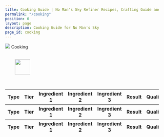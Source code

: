 ```yaml
---
title: Cooking Guide | No Man's Sky Refiner Recipes, Crafting Guide and Cooking Guide
permalink: "/cooking"
position: 6
layout: page
description: Cooking Guide for No Man's Sky
page_id: cooking
---
```


<div class="card mb-3" id="slotWrapper">
    <div class="card-header">
        <img src="uploads/nutrient-processor.png" />
        <span>Cooking</span>
    </div>
    <div class="card-body">
        <div class="table-responsive">
            <div id="loading" class="text-center" style="padding: 2rem">
                <img src="uploads/loading.gif" width="50"/>
            </div>
            <table class="table table-bordered loading" id="dataTable" width="100%" cellspacing="0">
                <thead>
                    <tr class='tr-title'>
                        <th>Type</th>
                        <th>Tier</th>
                        <th>Ingredient 1</th>
                        <th>Ingredient 2</th>
                        <th>Ingredient 3</th>
                        <th>Result</th>
                        <th>Quality</th>
                    </tr>
                    <tr class="text-center">
                        <th><div>Type</div></th>
                        <th><div>Tier</div></th>
                        <th><div>Ingredient 1</div></th>
                        <th><div>Ingredient 2</div></th>
                        <th><div>Ingredient 3</div></th>
                        <th><div>Result</div></th>
                        <th><div>Quality</div></th>
                    </tr>
                </thead>
                <tfoot>
                    <tr class='tr-title'>
                        <th>Type</th>
                        <th>Tier</th>
                        <th>Ingredient 1</th>
                        <th>Ingredient 2</th>
                        <th>Ingredient 3</th>
                        <th>Result</th>
                        <th>Quality</th>
                    </tr>
                </tfoot>
                <tbody id="all"></tbody>
            </table>
        </div>
    </div>
</div>

<script type="text/javascript">
    var publicSpreadsheetUrl =
          "https://docs.google.com/spreadsheets/d/1rgIYbl3zCD3qGTE-5ZCCmHiol7-9QzIIujkAfmgKoSo/edit?usp=sharing";
    
      function init() {
          Tabletop.init({
              key: publicSpreadsheetUrl,
              callback: showInfo,
              simpleSheet: false
          });
      }
    
      function showInfo(data, tabletop) {
          var itemsProcessed = 0;
          data.cooking.elements.forEach(function(item, index) {
              if (!isEmpty(item.ing_3)) {
                  $("#all").append(
                      '<tr> <td onclick="getText(\''+item.type+'\')">' +
                      item.type +
                      '</td> <td onclick="getText(\''+item.tier+'\')">' +
                      item.tier +
                      '</td> <td onclick="getText(\''+item.ing_1+'\')"><img src="uploads/' +
                      item.ing_1.replace(/ /g, "-").toLowerCase() +
                      '.png" /><span>' +
                      item.ing_1 +
                      '</span></td> <td onclick="getText(\''+item.ing_2+'\')"><img src="uploads/' +
                      item.ing_2.replace(/ /g, "-").toLowerCase() +
                      '.png" /><span>' +
                      item.ing_2 +
                      '</span></td> <td onclick="getText(\''+item.ing_3+'\')"><img src="uploads/' +
                      item.ing_3.replace(/ /g, "-").toLowerCase() +
                      '.png" /><span>' +
                      item.ing_3 +
                      '</span></td> <td onclick="getText(\''+item.result+'\')"><img src="uploads/' +
                      item.result.replace(/ /g, "-").toLowerCase() +
                      '.png" /><span>' +
                      item.result +
                      '</span></td><td onclick="getText(\''+item.quality+'\')">' +
                      item.quality +
                      "</td>"
                  );
              } else if (!isEmpty(item.ing_2)) {
                  $("#all").append(
                      '<tr> <td onclick="getText(\''+item.type+'\')">' +
                      item.type +
                      '</td> <td onclick="getText(\''+item.tier+'\')">' +
                      item.tier +
                      '</td> <td onclick="getText(\''+item.ing_1+'\')"><img src="uploads/' +
                      item.ing_1.replace(/ /g, "-").toLowerCase() +
                      '.png" /><span>' +
                      item.ing_1 +
                      '</span></td> <td onclick="getText(\''+item.ing_2+'\')"><img src="uploads/' +
                      item.ing_2.replace(/ /g, "-").toLowerCase() +
                      '.png" /><span>' +
                      item.ing_2 +
                      '</span></td> <td></td> <td onclick="getText(\''+item.result+'\')"><img src="uploads/' +
                      item.result.replace(/ /g, "-").toLowerCase() +
                      '.png" /><span>' +
                      item.result +
                      '</span></td><td onclick="getText(\''+item.quality+'\')">' +
                      item.quality +
                      "</td>"
                  );
              } else {
                  $("#all").append(
                      '<tr> <td onclick="getText(\''+item.type+'\')">' +
                      item.type +
                      '</td> <td onclick="getText(\''+item.tier+'\')">' +
                      item.tier +
                      '</td> <td onclick="getText(\''+item.ing_1+'\')"><img src="uploads/' +
                      item.ing_1.replace(/ /g, "-").toLowerCase() +
                      '.png" /><span>' +
                      item.ing_1 +
                      '</span></td> <td></td> <td></td> <td onclick="getText(\''+item.result+'\')"><img src="uploads/' +
                      item.result.replace(/ /g, "-").toLowerCase() +
                      '.png" /><span>' +
                      item.result +
                      '</span></td><td onclick="getText(\''+item.quality+'\')">' +
                      item.quality +
                      "</td>"
                  );
              }
    
              itemsProcessed++;
              if (itemsProcessed === data.cooking.elements.length) {
                  callback();
              }
          });
      }
    
      function isEmpty(obj) {
          for (var key in obj) {
              if (obj.hasOwnProperty(key)) return false;
          }
          return true;
      }
    
      window.addEventListener("DOMContentLoaded", init);
    
      function callback() {
          $("#dataTable").DataTable({
              order: [
                  [4, "asc"]
              ],
              lengthMenu: [[10, 25, 50, -1], [10, 25, 50, "All"]],
              pageLength: 10,
              language: {
                  searchPlaceholder: "Search",
                  search: '<a class="clearSearch" onclick="clearSearch()"><i class="fa fa-times" aria-hidden="true"></i></a>'
              }
          });
          
          $('#dataTable thead th').each( function () {
                var title = $(this).text();
                $(this).find('div').html( '<input type="text" class="form-control form-control-sm cell-search" placeholder="Search '+title+'" />' );
            } );
        
            var table = $('#dataTable').DataTable();
        
            // Apply the search
            table.columns().every( function () {
                var that = this;
                console.log(this)
                $( 'input', this.header() ).on( 'keyup change clear', function () {
                    if ( that.search() !== this.value ) {
                        that
                            .search( this.value )
                            .draw();
                    }
                } );
            } );
    
          $("#loading").remove();
          $(".loading").removeClass('loading');
      }
</script>
<script src="https://cdnjs.cloudflare.com/ajax/libs/tabletop.js/1.5.1/tabletop.min.js"></script>